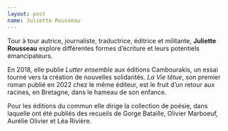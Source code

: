```yaml
---
layout: post
name: Juliette Rousseau
---
```

Tour à tour autrice, journaliste, traductrice, éditrice et militante, **Juliette Rousseau** explore différentes formes d’écriture et leurs potentiels émancipateurs. 

En 2018, elle publie *Lutter ensemble* aux éditions Cambourakis, un essai tourné vers la création de nouvelles solidarités. *La Vie têtue*, son premier roman publié en 2022 chez le même éditeur, est le fruit d’un retour aux racines, en Bretagne, dans le hameau de son enfance. 

Pour les éditions du commun elle dirige la collection de poésie, dans laquelle ont été publiés des recueils de Gorge Bataille, Olivier Marboeuf, Aurélie Olivier et Léa Rivière.